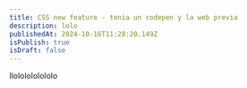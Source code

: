 ```yaml
---
title: CSS new feature - tenia un codepen y la web previa
description: lolo
publishedAt: 2024-10-16T11:28:20.149Z
isPublish: true
isDraft: false
---
```

l﻿lololololololo